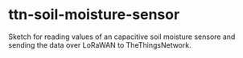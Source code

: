 # ttn-soil-moisture-sensor
Sketch for reading values of an capacitive soil moisture sensore and sending the data over LoRaWAN to TheThingsNetwork.
